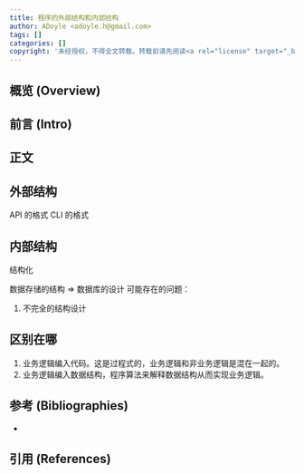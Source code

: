 ```yaml
---
title: 程序的外部结构和内部结构
author: ADoyle <adoyle.h@gmail.com>
tags: []
categories: []
copyright: '未经授权，不得全文转载。转载前请先阅读<a rel="license" target="_blank" href="//adoyle.me/blog/copyright.html">本站版权声明</a>'
---
```


## 概览 (Overview)
## 前言 (Intro)


<!-- more -->

## 正文


## 外部结构

API 的格式
CLI 的格式

## 内部结构

结构化

数据存储的结构 => 数据库的设计
可能存在的问题：
1. 不完全的结构设计

## 区别在哪

1. 业务逻辑编入代码。这是过程式的，业务逻辑和非业务逻辑是混在一起的。
2. 业务逻辑编入数据结构，程序算法来解释数据结构从而实现业务逻辑。


## 参考 (Bibliographies)

- [][B1]

## 引用 (References)

[^1]: [][R1]


<!-- 以下是相关链接 -->

[R1]: <url> "备注"

[B1]: <url> "备注"

